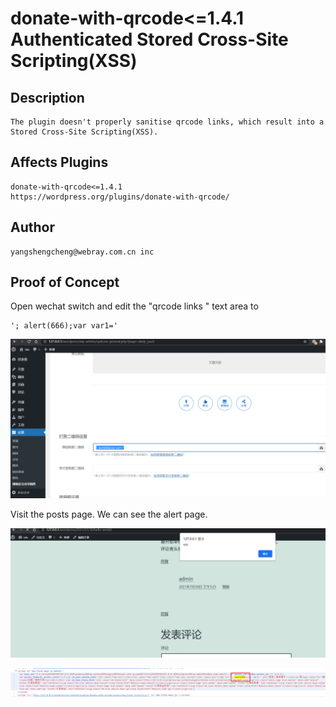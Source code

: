 # donate-with-qrcode<=1.4.1 Authenticated Stored Cross-Site Scripting(XSS)

## Description

    The plugin doesn't properly sanitise qrcode links, which result into a Stored Cross-Site Scripting(XSS).

## Affects Plugins

    donate-with-qrcode<=1.4.1
    https://wordpress.org/plugins/donate-with-qrcode/

## Author

    yangshengcheng@webray.com.cn inc

## Proof of Concept

Open wechat switch and edit the "qrcode links " text area to 
```
'; alert(666);var var1='
```

![image-20210810180526199](img/image-20210810180526199.png)

Visit the posts page. We can see the alert page.

![image-20210730180628529](img/image-20210810180814475.png)

![image-20210810180853757](img/image-20210810180853757.png)

